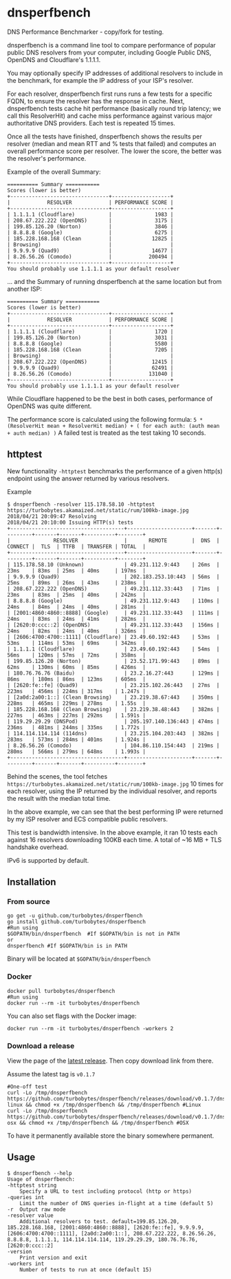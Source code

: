 # dnsperfbench
DNS Performance Benchmarker - copy/fork for testing.

dnsperfbench is a command line tool to compare performance of popular public DNS resolvers from your computer, including Google Public DNS, OpenDNS and Cloudflare's 1.1.1.1.

You may optionally specify IP addresses of additional resolvers to include in the benchmark, for example the IP address of your ISP's resolver.

For each resolver, dnsperfbench first runs runs a few tests for a specific FQDN, to ensure the resolver has the response in cache.
Next, dnsperfbench tests cache hit performance (basically round trip latency; we call this ResolverHit) and cache miss performance against various major authoritative DNS providers.
Each test is repeated 15 times.

Once all the tests have finished, dnsperfbench shows the results per resolver (median and mean RTT and % tests that failed) and computes an overall performance score per resolver. The lower the score, the better was the resolver's performance.

Example of the overall Summary:

```
========== Summary ===========
Scores (lower is better)
+--------------------------------+-------------------+
|            RESOLVER            | PERFORMANCE SCORE |
+--------------------------------+-------------------+
| 1.1.1.1 (Cloudflare)           |              1983 |
| 208.67.222.222 (OpenDNS)       |              3175 |
| 199.85.126.20 (Norton)         |              3846 |
| 8.8.8.8 (Google)               |              6275 |
| 185.228.168.168 (Clean         |             12825 |
| Browsing)                      |                   |
| 9.9.9.9 (Quad9)                |             14677 |
| 8.26.56.26 (Comodo)            |            200494 |
+--------------------------------+-------------------+
You should probably use 1.1.1.1 as your default resolver
```

... and the Summary of running dnsperfbench at the same location but from another ISP:

```
========== Summary ===========
Scores (lower is better)
+--------------------------------+-------------------+
|            RESOLVER            | PERFORMANCE SCORE |
+--------------------------------+-------------------+
| 1.1.1.1 (Cloudflare)           |              1720 |
| 199.85.126.20 (Norton)         |              3031 |
| 8.8.8.8 (Google)               |              5580 |
| 185.228.168.168 (Clean         |              7205 |
| Browsing)                      |                   |
| 208.67.222.222 (OpenDNS)       |             12415 |
| 9.9.9.9 (Quad9)                |             62491 |
| 8.26.56.26 (Comodo)            |            131040 |
+--------------------------------+-------------------+
You should probably use 1.1.1.1 as your default resolver
```

While Cloudflare happened to be the best in both cases, performance of OpenDNS was quite different.

The performance score is calculated using the following formula:
`5 * (ResolverHit mean + ResolverHit median) + ( for each auth: (auth mean + auth median) )`
A failed test is treated as the test taking 10 seconds.

## httptest

New functionality `-httptest` benchmarks the performance of a given http(s) endpoint using the answer returned by various resolvers.

Example

```
$ dnsperfbench -resolver 115.178.58.10 -httptest https://turbobytes.akamaized.net/static/rum/100kb-image.jpg
2018/04/21 20:09:47 Resolving
2018/04/21 20:10:00 Issuing HTTP(s) tests
+-------------------------------------+---------------------+-------+---------+-------+-------+----------+--------+
|              RESOLVER               |       REMOTE        |  DNS  | CONNECT |  TLS  | TTFB  | TRANSFER | TOTAL  |
+-------------------------------------+---------------------+-------+---------+-------+-------+----------+--------+
| 115.178.58.10 (Unknown)             | 49.231.112.9:443    | 26ms  | 23ms    | 83ms  | 25ms  | 40ms     | 197ms  |
| 9.9.9.9 (Quad9)                     | 202.183.253.10:443  | 56ms  | 25ms    | 89ms  | 26ms  | 43ms     | 238ms  |
| 208.67.222.222 (OpenDNS)            | 49.231.112.33:443   | 71ms  | 23ms    | 83ms  | 25ms  | 40ms     | 242ms  |
| 8.8.8.8 (Google)                    | 49.231.112.9:443    | 110ms | 24ms    | 84ms  | 24ms  | 40ms     | 281ms  |
| [2001:4860:4860::8888] (Google)     | 49.231.112.33:443   | 111ms | 24ms    | 83ms  | 24ms  | 41ms     | 282ms  |
| [2620:0:ccc::2] (OpenDNS)           | 49.231.112.33:443   | 156ms | 24ms    | 82ms  | 24ms  | 40ms     | 326ms  |
| [2606:4700:4700::1111] (Cloudflare) | 23.49.60.192:443    | 53ms  | 53ms    | 114ms | 53ms  | 69ms     | 342ms  |
| 1.1.1.1 (Cloudflare)                | 23.49.60.192:443    | 54ms  | 56ms    | 120ms | 57ms  | 72ms     | 358ms  |
| 199.85.126.20 (Norton)              | 23.52.171.99:443    | 89ms  | 62ms    | 130ms | 60ms  | 85ms     | 426ms  |
| 180.76.76.76 (Baidu)                | 23.2.16.27:443      | 129ms | 86ms    | 180ms | 86ms  | 123ms    | 605ms  |
| [2620:fe::fe] (Quad9)               | 23.215.102.26:443   | 27ms  | 223ms   | 456ms | 224ms | 317ms    | 1.247s |
| [2a0d:2a00:1::] (Clean Browsing)    | 23.219.38.67:443    | 350ms | 228ms   | 465ms | 229ms | 278ms    | 1.55s  |
| 185.228.168.168 (Clean Browsing)    | 23.219.38.48:443    | 382ms | 227ms   | 463ms | 227ms | 292ms    | 1.591s |
| 119.29.29.29 (DNSPod)               | 205.197.140.136:443 | 474ms | 236ms   | 481ms | 244ms | 335ms    | 1.772s |
| 114.114.114.114 (114dns)            | 23.215.104.203:443  | 382ms | 283ms   | 573ms | 284ms | 401ms    | 1.924s |
| 8.26.56.26 (Comodo)                 | 104.86.110.154:443  | 219ms | 280ms   | 566ms | 279ms | 648ms    | 1.993s |
+-------------------------------------+---------------------+-------+---------+-------+-------+----------+--------+
```

Behind the scenes, the tool fetches `https://turbobytes.akamaized.net/static/rum/100kb-image.jpg` 10 times for each resolver, using the IP returned by the individual resolver, and reports the result with the median total time.

In the above example, we can see that the best performing IP were returned by my ISP resolver and ECS compatible public resolvers.

This test is bandwidth intensive. In the above example, it ran 10 tests each against 16 resolvers downloading 100KB each time. A total of ~16 MB + TLS handshake overhead.

IPv6 is supported by default.

## Installation

### From source

```
go get -u github.com/turbobytes/dnsperfbench
go install github.com/turbobytes/dnsperfbench
#Run using
$GOPATH/bin/dnsperfbench  #If $GOPATH/bin is not in PATH
or
dnsperfbench #If $GOPATH/bin is in PATH
```

Binary will be located at `$GOPATH/bin/dnsperfbench`

### Docker

```
docker pull turbobytes/dnsperfbench
#Run using
docker run --rm -it turbobytes/dnsperfbench
```

You can also set flags with the Docker image:

```
docker run --rm -it turbobytes/dnsperfbench -workers 2
```

### Download a release

View the page of the [latest release](https://github.com/turbobytes/dnsperfbench/releases/latest). Then copy download link from there.

Assume the latest tag is `v0.1.7`

```
#One-off test
curl -Lo /tmp/dnsperfbench https://github.com/turbobytes/dnsperfbench/releases/download/v0.1.7/dnsperfbench-linux && chmod +x /tmp/dnsperfbench && /tmp/dnsperfbench #Linux
curl -Lo /tmp/dnsperfbench https://github.com/turbobytes/dnsperfbench/releases/download/v0.1.7/dnsperfbench-osx && chmod +x /tmp/dnsperfbench && /tmp/dnsperfbench #OSX
```

To have it permanently available store the binary somewhere permanent.

## Usage

```
$ dnsperfbench --help
Usage of dnsperfbench:
-httptest string
    Specify a URL to test including protocol (http or https)
-queries int
    Limit the number of DNS queries in-flight at a time (default 5)
-r	Output raw mode
-resolver value
    Additional resolvers to test. default=199.85.126.20, 185.228.168.168, [2001:4860:4860::8888], [2620:fe::fe], 9.9.9.9, [2606:4700:4700::1111], [2a0d:2a00:1::], 208.67.222.222, 8.26.56.26, 8.8.8.8, 1.1.1.1, 114.114.114.114, 119.29.29.29, 180.76.76.76, [2620:0:ccc::2]
-version
    Print version and exit
-workers int
    Number of tests to run at once (default 15)
```
